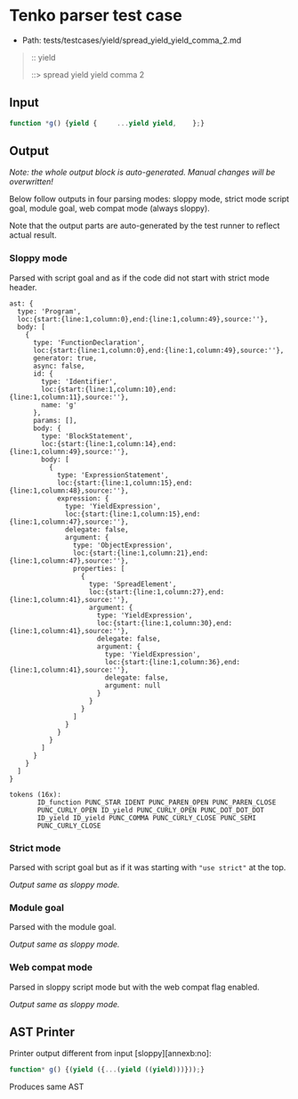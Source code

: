 # Tenko parser test case

- Path: tests/testcases/yield/spread_yield_yield_comma_2.md

> :: yield
>
> ::> spread yield yield comma 2

## Input

`````js
function *g() {yield {     ...yield yield,    };}
`````

## Output

_Note: the whole output block is auto-generated. Manual changes will be overwritten!_

Below follow outputs in four parsing modes: sloppy mode, strict mode script goal, module goal, web compat mode (always sloppy).

Note that the output parts are auto-generated by the test runner to reflect actual result.

### Sloppy mode

Parsed with script goal and as if the code did not start with strict mode header.

`````
ast: {
  type: 'Program',
  loc:{start:{line:1,column:0},end:{line:1,column:49},source:''},
  body: [
    {
      type: 'FunctionDeclaration',
      loc:{start:{line:1,column:0},end:{line:1,column:49},source:''},
      generator: true,
      async: false,
      id: {
        type: 'Identifier',
        loc:{start:{line:1,column:10},end:{line:1,column:11},source:''},
        name: 'g'
      },
      params: [],
      body: {
        type: 'BlockStatement',
        loc:{start:{line:1,column:14},end:{line:1,column:49},source:''},
        body: [
          {
            type: 'ExpressionStatement',
            loc:{start:{line:1,column:15},end:{line:1,column:48},source:''},
            expression: {
              type: 'YieldExpression',
              loc:{start:{line:1,column:15},end:{line:1,column:47},source:''},
              delegate: false,
              argument: {
                type: 'ObjectExpression',
                loc:{start:{line:1,column:21},end:{line:1,column:47},source:''},
                properties: [
                  {
                    type: 'SpreadElement',
                    loc:{start:{line:1,column:27},end:{line:1,column:41},source:''},
                    argument: {
                      type: 'YieldExpression',
                      loc:{start:{line:1,column:30},end:{line:1,column:41},source:''},
                      delegate: false,
                      argument: {
                        type: 'YieldExpression',
                        loc:{start:{line:1,column:36},end:{line:1,column:41},source:''},
                        delegate: false,
                        argument: null
                      }
                    }
                  }
                ]
              }
            }
          }
        ]
      }
    }
  ]
}

tokens (16x):
       ID_function PUNC_STAR IDENT PUNC_PAREN_OPEN PUNC_PAREN_CLOSE
       PUNC_CURLY_OPEN ID_yield PUNC_CURLY_OPEN PUNC_DOT_DOT_DOT
       ID_yield ID_yield PUNC_COMMA PUNC_CURLY_CLOSE PUNC_SEMI
       PUNC_CURLY_CLOSE
`````

### Strict mode

Parsed with script goal but as if it was starting with `"use strict"` at the top.

_Output same as sloppy mode._

### Module goal

Parsed with the module goal.

_Output same as sloppy mode._

### Web compat mode

Parsed in sloppy script mode but with the web compat flag enabled.

_Output same as sloppy mode._

## AST Printer

Printer output different from input [sloppy][annexb:no]:

````js
function* g() {(yield ({...(yield ((yield)))}));}
````

Produces same AST
